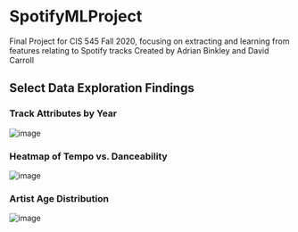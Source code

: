 # SpotifyMLProject
Final Project for CIS 545 Fall 2020, focusing on extracting and learning from features relating to Spotify tracks
Created by Adrian Binkley and David Carroll

## Select Data Exploration Findings
### Track Attributes by Year
![image](https://user-images.githubusercontent.com/61323308/190525980-d91d7422-6fdb-4b6b-a885-a76aa7a87123.png)
### Heatmap of Tempo vs. Danceability
![image](https://user-images.githubusercontent.com/61323308/190526022-c187eedd-970c-4c23-9471-05fbfea60274.png)
### Artist Age Distribution
![image](https://user-images.githubusercontent.com/61323308/190526116-88d7cae6-ccd0-4e5a-a5af-e6a710a328d3.png)
